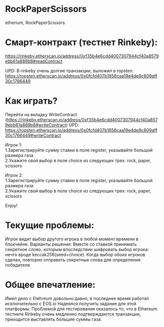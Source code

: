 # RockPaperScissors
etherium, RockPaperScissors

# Смарт-контракт (тестнет Rinkeby):
https://rinkeby.etherscan.io/address/0xf35b4e6cdd4007307944cf40a8579ebb61a889b8#readContract

UPD: В rinkeby очень долгие транзакции, выложил в ropsten:
https://ropsten.etherscan.io/address/0x0fcfd407b1856caa19e4de9c809aff30c1766449

# Как играть?
Перейти на вкладку WriteContract (https://rinkeby.etherscan.io/address/0xf35b4e6cdd4007307944cf40a8579ebb61a889b8#writeContract)
UPD: https://ropsten.etherscan.io/address/0x0fcfd407b1856caa19e4de9c809aff30c1766449#writeContract

Игрок 1:<br/>
1.Зарегистрируйте сумму ставки в поле register, указывайте большой размера газа<br/>
2.Укажите свой выбор в поле choice  из следующих трех: rock, paper, scissors<br/>
  
Игрок 2:<br/>
1.Зарегистрируйте сумму ставки в поле register, указывайте большой размера газа<br/> 
2.Укажите свой выбор в поле choice из следующих трех: rock, paper, scissors<br/>
  
Enjoy!

# Текущие проблемы:
Игрок видит выбор другого игрока в любой момент времени в блокчейне.
Варианты решения: Вместе со ставкой принимать секретное слово, которым впоследствии шифровать выбор игрока: нечто вроде keccak256(seed+choice). Когда выбор обоих игроков сделан, повторно отправить секретные слова для определения победителя.

# Общее впечатление:
Имел дело с Etehreum довольно давно, в последнее время работал исключительно с EOS.io
Надеялся получить задание для этой платформы.
Проблемой для тестирования оказалось то, что в Ethereum тестнете Rinkeby очень медленно подтверждаются транзакции, приходится выставлять большие суммы газа.







  

